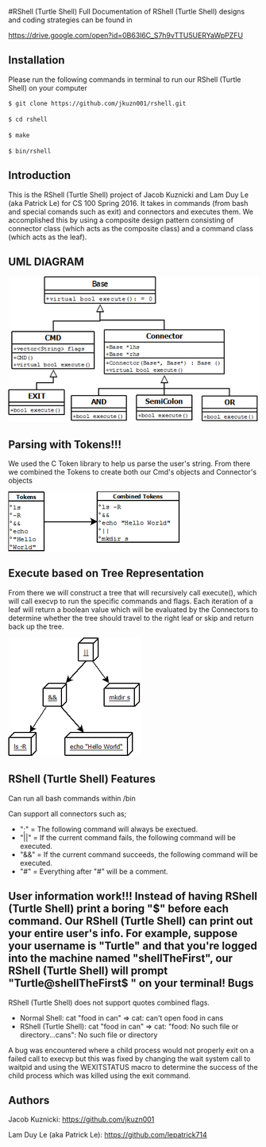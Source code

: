 #RShell (Turtle Shell)
Full Documentation of RShell (Turtle Shell) designs and coding strategies can be found in

https://drive.google.com/open?id=0B63l6C_S7h9vTTU5UERYaWpPZFU

Installation
------------
Please run the following commands in terminal to run our RShell (Turtle Shell) on your computer
```Installation
$ git clone https://github.com/jkuzn001/rshell.git

$ cd rshell

$ make

$ bin/rshell
```

Introduction
------------
This is the RShell (Turtle Shell) project of Jacob Kuznicki and Lam Duy Le (aka Patrick Le) for CS 100 Spring 2016. It takes in commands (from bash and special comands such as exit) and connectors and executes them.  We accomplished this by using a composite design pattern consisting of connector class (which acts as the composite class) and a command class (which acts as the leaf).

UML DIAGRAM
------------

![Alt text](/pictures/UML_Diagram.png?raw=true "Optional Title")

Parsing with Tokens!!!
------------
We used the C Token library to help us parse the user's string. From there we combined the Tokens to create both our Cmd's objects and Connector's objects

![Alt text](/pictures/Tokens.png?raw=true "Optional Title")

Execute based on Tree Representation
------------
From there we will construct a tree that will recursively call execute(), which will call execvp to run the specific commands and flags. Each iteration of a leaf will return a boolean value which will be evaluated by the Connectors to determine whether the tree should travel to the right leaf or skip and return back up the tree.

![Alt text](/pictures/tree.png?raw=true "Optional Title")

RShell (Turtle Shell) Features
------------
Can run all bash commands within /bin

Can support all connectors such as;
* ";" = The following command will always be exectued.
* "||" = If the current command fails, the following command will be executed.
* "&&" = If the current command succeeds, the following command will be executed.
* "#" = Everything after "#" will be a comment.

User information work!!!
Instead of having RShell (Turtle Shell) print a boring "$" before each command.
Our RShell (Turtle Shell) can print out your entire user's info.
For example, suppose your username is "Turtle" and that you're logged into the machine named "shellTheFirst",
our RShell (Turtle Shell) will prompt "Turtle@shellTheFirst$ " on your terminal!
Bugs
------------
RShell (Turtle Shell) does not support quotes combined flags.
* Normal Shell: cat "food in can" => cat: can't open food in cans
* RShell (Turtle Shell): cat "food in can" => cat: "food: No such file or directory...cans": No such file or directory

A bug was encountered where a child process would not properly exit on a failed call to execvp but this was fixed by changing the wait system call to waitpid and using the WEXITSTATUS macro to determine the success of the child process which was killed using the exit command.

Authors
------------
Jacob Kuznicki: https://github.com/jkuzn001

Lam Duy Le (aka Patrick Le): https://github.com/lepatrick714
